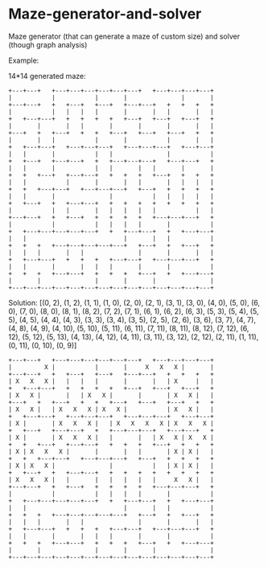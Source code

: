 # Maze-generator-and-solver
Maze generator (that can generate a maze of custom size) and solver (though graph analysis)

Example:

14*14 generated maze:
```
+---+---+   +---+---+---+---+---+---+   +---+---+---+---+
|           |           |       |               |       |
+---+---+   +   +---+   +---+   +---+---+   +   +   +   +
|           |   |   |   |       |       |   |       |   |
+   +---+---+   +   +   +   +   +---+   +---+   +---+   +
|       |       |   |       |       |       |       |   |
+---+   +   +---+   +   +   +---+   +---+   +---+   +   +
|       |   |           |       |           |       |   |
+   +---+---+   +---+---+---+   +---+---+---+   +---+---+
|   |       |           |   |               |           |
+   +---+   +---+---+   +   +---+---+---+   +---+---+   +
|   |       |           |   |       |   |       |       |
+   +   +---+   +---+---+   +   +   +   +---+   +   +   +
|   |           |       |       |   |       |   |   |   |
+   +   +---+---+   +---+---+---+   +---+   +   +   +   +
|   |       |               |           |   |   |   |   |
+   +---+   +   +---+---+   +   +   +   +   +   +   +   +
|           |   |       |   |   |   |   |           |   |
+---+---+   +   +---+   +   +   +   +   +---+---+---+   +
|           |           |   |   |   |       |           |
+   +---+---+---+---+---+   +   +---+---+   +   +---+---+
|   |                           |       |   |           |
+   +   +   +---+---+---+---+---+   +---+   +   +---+   +
|   |   |       |   |               |       |       |   |
+   +---+---+   +   +   +   +---+---+   +---+---+---+   +
|   |       |       |   |   |       |       |           |
+   +   +   +---+---+   +   +   +   +---+   +   +---+---+
|       |               |       |       |               |
+---+---+---+---+---+---+---+---+---+---+---+---+---+---+
```

Solution:
[(0, 2), (1, 2), (1, 1), (1, 0), (2, 0), (2, 1), (3, 1), (3, 0), (4, 0), (5, 0), (6, 0), (7, 0), (8, 0), (8, 1), (8, 2), (7, 2), (7, 1), (6, 1), (6, 2), (6, 3), (5, 3), (5, 4), (5, 5), (4, 5), (4, 4), (4, 3), (3, 3), (3, 4), (3, 5), (2, 5), (2, 6), (3, 6), (3, 7), (4, 7), (4, 8), (4, 9), (4, 10), (5, 10), (5, 11), (6, 11), (7, 11), (8, 11), (8, 12), (7, 12), (6, 12), (5, 12), (5, 13), (4, 13), (4, 12), (4, 11), (3, 11), (3, 12), (2, 12), (2, 11), (1, 11), (0, 11), (0, 10), (0, 9)]

```
+---+---+   +---+---+---+---+---+---+   +---+---+---+---+
|         X |           |       |     X   X   X |       |
+---+---+   +   +---+   +---+   +---+---+   +   +   +   +
| X   X   X |   |   |   |       |       |   | X     |   |
+   +---+---+   +   +   +   +   +---+   +---+   +---+   +
| X   X |       |   | X   X |       |       | X   X |   |
+---+   +   +---+   +   +   +---+   +---+   +---+   +   +
| X   X |   | X   X   X | X   X |           | X   X |   |
+   +---+---+   +---+---+---+   +---+---+---+   +---+---+
| X |       | X   X   X |   | X   X   X   X | X   X   X |
+   +---+   +---+---+   +   +---+---+---+   +---+---+   +
| X |       | X   X   X |   |       |   | X   X | X   X |
+   +   +---+   +---+---+   +   +   +   +---+   +   +   +
| X | X   X   X |       |       |   |       | X | X |   |
+   +   +---+---+   +---+---+---+   +---+   +   +   +   +
| X | X   X |               |           |   | X | X |   |
+   +---+   +   +---+---+   +   +   +   +   +   +   +   +
| X   X   X |   |       |   |   |   |   |     X   X |   |
+---+---+   +   +---+   +   +   +   +   +---+---+---+   +
|           |           |   |   |   |       |           |
+   +---+---+---+---+---+   +   +---+---+   +   +---+---+
|   |                           |       |   |           |
+   +   +   +---+---+---+---+---+   +---+   +   +---+   +
|   |   |       |   |               |       |       |   |
+   +---+---+   +   +   +   +---+---+   +---+---+---+   +
|   |       |       |   |   |       |       |           |
+   +   +   +---+---+   +   +   +   +---+   +   +---+---+
|       |               |       |       |               |
+---+---+---+---+---+---+---+---+---+---+---+---+---+---+
```
